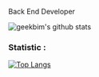 Back End Developer

![geekbim's github stats](https://github-readme-stats.vercel.app/api?username=geekbim&show_icons=true&theme=tokyonight)

### Statistic :  
[![Top Langs](https://github-readme-stats.vercel.app/api/top-langs/?username=geekbim&layout=compact)](https://github.com/anuraghazra/github-readme-stats)
